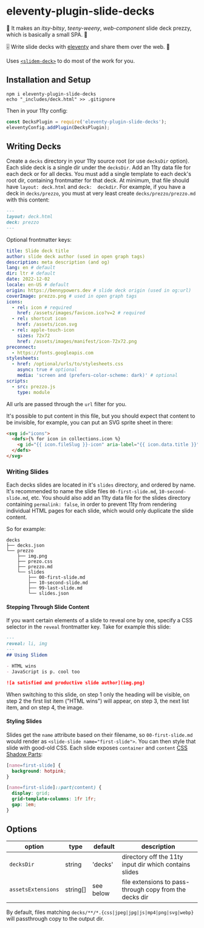 # eleventy-plugin-slide-decks

🎼 It makes an *itsy-bitsy*, *teeny-weeny*, *web-component* slide deck prezzy, 
which is basically a small SPA. 🎵

🎚️ Write slide decks with [eleventy](https://11ty.dev) and share them over the 
web. 🎴

Uses [`<slidem-deck>`](https://github.com/ruphin/slidem) to do most of the work 
for you.

## Installation and Setup

```
npm i eleventy-plugin-slide-decks
echo "_includes/deck.html" >> .gitignore
```

Then in your 11ty config:

```js
const DecksPlugin = require('eleventy-plugin-slide-decks');
eleventyConfig.addPlugin(DecksPlugin);
```

## Writing Decks

Create a `decks` directory in your 11ty source root (or use `decksDir` option).
Each slide deck is a single dir under the `decksDir`. Add an 11ty data file for 
each deck or for all decks.
You must add a single template to each deck's root dir, containing frontmatter 
for that deck. At minimum, that file should have `layout: deck.html` and  `deck: 
deckdir`. For example, if you have a deck in `decks/prezzo`, you must at very
least create `decks/prezzo/prezzo.md` with this content:

```md
---
layout: deck.html
deck: prezzo
---
```

Optional frontmatter keys:
```yaml
title: Slide deck title
author: slide deck author (used in open graph tags)
description: meta description (and og)
lang: en # default
dir: ltr # default
date: 2022-12-02
locale: en-US # default
origin: https://bennypowers.dev # slide deck origin (used in og:url)
coverImage: prezzo.png # used in open graph tags
icons:
  - rel: icon # required
    href: /assets/images/favicon.ico?v=2 # required
  - rel: shortcut icon
    href: /assets/icon.svg
  - rel: apple-touch-icon
    sizes: 72x72
    href: /assets/images/manifest/icon-72x72.png
preconnect:
  - https://fonts.googleapis.com
stylesheets:
  - href: /optional/urls/to/stylesheets.css
    async: true # optional
    media: 'screen and (prefers-color-scheme: dark)' # optional
scripts:
  - src: prezzo.js
    type: module
```

All urls are passed through the `url` filter for you.

It's possible to put content in this file, but you should expect that content to 
be invisible, for example, you can put an SVG sprite sheet in there:

```html
<svg id="icons">
  <defs>{% for icon in collections.icon %}
    <g id="{{ icon.fileSlug }}-icon" aria-label="{{ icon.data.title }}">{{ icon.templateContent | safe }}</g>{% endfor %}
  </defs>
</svg>
```

### Writing Slides

Each decks slides are located in it's `slides` directory, and ordered by name. 
It's recommended to name the slide files `00-first-slide.md`, 
`10-second-slide.md`, etc. You should also add an 11ty data file for the slides 
directory containing `permalink: false`, in order to prevent 11ty from rendering 
individual HTML pages for each slide, which would only duplicate the slide 
content.

So for example:

```
decks
├── decks.json
└── prezzo
    ├── img.png
    ├── prezo.css
    ├── prezzo.md
    └── slides
        ├── 00-first-slide.md
        ├── 10-second-slide.md
        ├── 99-last-slide.md
        └── slides.json
```

#### Stepping Through Slide Content

If you want certain elements of a slide to reveal one by one, specify a CSS 
selector in the `reveal` frontmatter key. Take for example this slide:

~~~md
---
reveal: li, img
---
## Using Slidem

- HTML wins
- JavaScript is p. cool too

![a satisfied and productive slide author](img.png)
~~~

When switching to this slide, on step 1 only the heading will be visible, on 
step 2 the first list item ("HTML wins") will appear, on step 3, the next list 
item, and on step 4, the image.

#### Styling Slides

Slides get the `name` attribute based on their filename, so `00-first-slide.md` 
would render as `<slide-slide name="first-slide">`. You can then style that 
slide with good-old CSS. Each slide exposes `container` and `content` [CSS 
Shadow Parts](https://developer.mozilla.org/en-US/docs/Web/CSS/::part):

```css
[name=first-slide] {
  background: hotpink;
}

[name=first-slide]::part(content) {
  display: grid;
  grid-template-columns: 1fr 1fr;
  gap: 1em;
}
```

## Options

| option             | type     | default   | description                                             |
| ------------------ | -------- | --------- | ------------------------------------------------------- |
| `decksDir`         | string   | 'decks'   | directory off the 11ty input dir which contains slides  |
| `assetsExtensions` | string[] | see below | file extensions to pass-through copy from the decks dir |

By default, files matching `decks/**/*.{css|jpeg|jpg|js|mp4|png|svg|webp}` will 
passthrough copy to the output dir.
